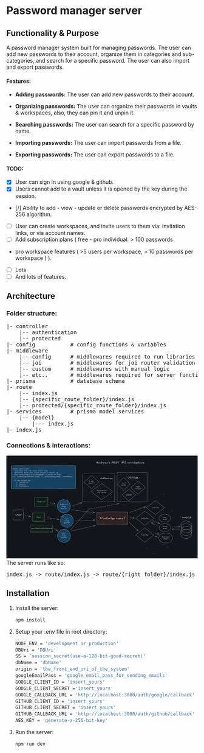 # Password manager server
## Functionality & Purpose
A password manager system built for managing passwords. The user can add new passwords to their account, organize them in categories and sub-categories, and search for a specific password. The user can also import and export passwords.

#### Features:
- **Adding passwords:** The user can add new passwords to their account.

- **Organizing passwords:** The user can organize their passwords in vaults & workspaces, also, they can pin it and unpin it.

- **Searching passwords:** The user can search for a specific password by name.

- **Importing passwords:** The user can import passwords from a file.

- **Exporting passwords:** The user can export passwords to a file.

#### TODO:
- [x] User can sign in using google & github.
- [x] Users cannot add to a vault unless it is opened by the key during the session.
- [/] Ability to add - view - update or delete passwords encrypted by AES-256 algorithm.
- [ ] User can create workspaces, and invite users to them via: invitation links, or via account names.
- [ ] Add subscription plans ( free - pro individual: > 100 passwords 
- pro workspace features ( >5 users per workspace, > 10 passwords per workspace ) ).
- [ ] Lots
- [ ] And lots of features.

## Architecture
### Folder structure:
<pre>
|- controller 
    |-- authentication
    |-- protected
|- config           # config functions & variables
|- middleware
    |-- config      # middlewares required to run libraries
    |-- joi         # middlewares for joi router validation
    |-- custom      # middlewares with manual logic
    |-- etc..       # middlewares required for server functions
|- prisma           # database schema
|- route
    |-- index.js
    |-- {specific_route_folder}/index.js
    |-- protected/{specific_route_folder}/index.js
|- services         # prisma model services
    |-- {model}
        |--- index.js
|- index.js
</pre>

### Connections & interactions:
![Alt text](public/image.png)
The server runs like so:
<pre>index.js -> route/index.js -> route/{right_folder}/index.js -> controller ( or middleware folder ) -> <- {service}</pre>


## Installation
1. Install the server:
    ```bash
    npm install
    ```
2. Setup your .env file in root directory:
    ```bash
    NODE_ENV = 'development or production'
    DBUri = 'DBUri'
    SS = 'session_secret(use-a-128-bit-good-secret)'
    dbName = 'dbName'
    origin = 'the_front_end_uri_of_the_system'
    googleEmailPass = 'google_email_pass_for_sending_emails'
    GOOGLE_CLIENT_ID = 'insert_yours'
    GOOGLE_CLIENT_SECRET ='insert_yours'
    GOOGLE_CALLBACK_URL = 'http://localhost:3000/auth/google/callback'
    GITHUB_CLIENT_ID = 'insert_yours'
    GITHUB_CLIENT_SECRET = 'insert_yours'
    GITHUB_CALLBACK_URL = 'http://localhost:3000/auth/github/callback'
    AES_KEY = 'generate-a-256-bit-key'
    ```
3. Run the server:
    ```bash
    npm run dev
    ```